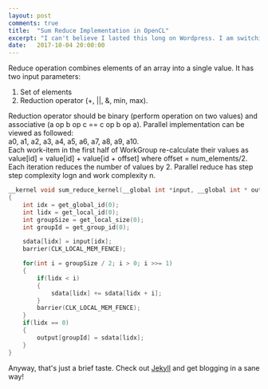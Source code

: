 ```yaml
---
layout: post
comments: true
title:  "Sum Reduce Implementation in OpenCL"
excerpt: "I can't believe I lasted this long on Wordpress. I am switching permanently to Jekyll for hosting my blog, and so should you :) Details inside."
date:   2017-10-04 20:00:00
---
```


Reduce operation combines elements of an array into a single value.
It has two input parameters:  
1. Set of elements
2. Reduction operator (+, ||, &, min, max).  

Reduction operator should be binary (perform operation on two values) and associative (a op b op c == c op b op a). 
Parallel implementation can be viewed as followed:  
a0, a1, a2, a3, a4, a5, a6, a7, a8, a9, a10.  
Each work-item in the first half of WorkGroup re-calculate their values as value[id] = value[id] + value[id + offset]
where offset = num_elements/2. Each iteration reduces the number of values by 2.
Parallel reduce has step step complexity logn and work complexity n. 

```C
__kernel void sum_reduce_kernel(__global int *input, __global int * output, __local int *sdata)
{
    int idx = get_global_id(0);
    int lidx = get_local_id(0);
    int groupSize = get_local_size(0);
    int groupId = get_group_id(0);

    sdata[lidx] = input[idx];
    barrier(CLK_LOCAL_MEM_FENCE);

    for(int i = groupSize / 2; i > 0; i >>= 1)
    {
        if(lidx < i)
        {
            sdata[lidx] += sdata[lidx + i];
        }
        barrier(CLK_LOCAL_MEM_FENCE);
    }
    if(lidx == 0)
    {
        output[groupId] = sdata[lidx];
    }
}
```

Anyway, that's just a brief taste. Check out [Jekyll](http://jekyllrb.com/) and get blogging in a sane way!


